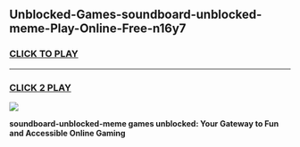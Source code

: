 
## Unblocked-Games-soundboard-unblocked-meme-Play-Online-Free-n16y7
<h3>
<a href="https://premium76.site?title=soundboard-unblocked-meme&ref=26A">CLICK TO PLAY</a></h3>
<hr>

<h3>
<a href="https://premium76.site?title=soundboard-unblocked-meme&ref=26A">CLICK 2 PLAY</a>
  
</h3>

<a href="https://premium76.site?title=soundboard-unblocked-meme&ref=26A"><img src="https://clearcache.store/games.png"></a>


**soundboard-unblocked-meme games unblocked: Your Gateway to Fun and Accessible Online Gaming**
